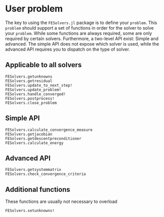 # User problem
The key to using the `FESolvers.jl` package is to define your 
`problem`. This `problem` should support a set of functions
in order for the solver to solve your `problem`. 
While some functions are always required, some are only required by certain solvers. 
Furthermore, a two-level API exist: Simple and advanced. 
The simple API does not expose which solver is used, while the advanced API
requires you to dispatch on the type of solver. 

## Applicable to all solvers
```@docs
FESolvers.getunknowns
FESolvers.getresidual
FESolvers.update_to_next_step!
FESolvers.update_problem!
FESolvers.handle_converged!
FESolvers.postprocess!
FESolvers.close_problem
```


## Simple API
```@docs
FESolvers.calculate_convergence_measure
FESolvers.getjacobian
FESolvers.getdescentpreconditioner
FESolvers.calculate_energy
```

## Advanced API
```@docs
FESolvers.getsystemmatrix
FESolvers.check_convergence_criteria
```

## Additional functions
These functions are usually not necessary to overload 
```@docs
FESolvers.setunknowns!
```
